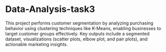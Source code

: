 # Data-Analysis-task3
This project performs customer segmentation by analyzing purchasing behavior using clustering techniques like K-Means, enabling businesses to target customer groups effectively. Key outputs include a segmented dataset, visualizations (scatter plots, elbow plot, and pair plots), and actionable marketing insights.
